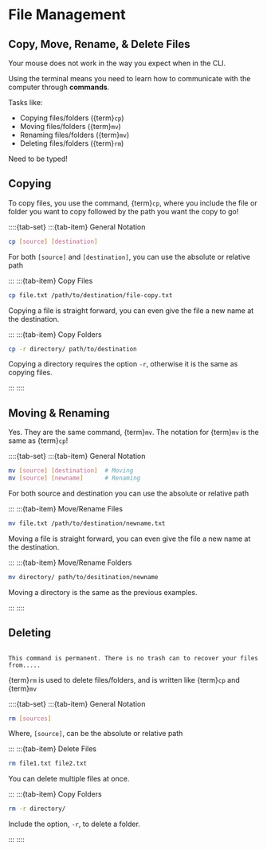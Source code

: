 # File Management

## Copy, Move, Rename, & Delete Files

Your mouse does not work in the way you expect when in the CLI.

Using the terminal means you need to learn how to communicate with the computer through __commands__.

Tasks like:

- Copying files/folders ({term}`cp`)
- Moving files/folders ({term}`mv`)
- Renaming files/folders ({term}`mv`)
- Deleting files/folders ({term}`rm`)

Need to be typed!


## Copying

To copy files, you use the command, {term}`cp`, where you include the file or folder you want to copy followed by the path you want the copy to go!

::::{tab-set}
:::{tab-item} General Notation
```bash
cp [source] [destination]
```

For both `[source]` and `[destination]`, you can use the absolute or relative path

:::
:::{tab-item} Copy Files
```bash
cp file.txt /path/to/destination/file-copy.txt
```

Copying a file is straight forward, you can even give the file a new name at the destination.

:::
:::{tab-item} Copy Folders
```bash
cp -r directory/ path/to/destination
```

Copying a directory requires the option `-r`, otherwise it is the same as copying files.

:::
::::


## Moving & Renaming

Yes. They are the same command, {term}`mv`. The notation for {term}`mv` is the same as {term}`cp`!

::::{tab-set}
:::{tab-item} General Notation
```bash
mv [source] [destination]  # Moving
mv [source] [newname]      # Renaming
```

For both source and destination you can use the absolute or relative path

:::
:::{tab-item} Move/Rename Files
```bash
mv file.txt /path/to/destination/newname.txt
```

Moving a file is straight forward, you can even give the file a new name at the destination.

:::
:::{tab-item} Move/Rename Folders
```bash
mv directory/ path/to/desitination/newname
```

Moving a directory is the same as the previous examples.

:::
::::


## Deleting

```{caution}

This command is permanent. There is no trash can to recover your files from.....

```

{term}`rm` is used to delete files/folders, and is written like {term}`cp` and {term}`mv`

::::{tab-set}
:::{tab-item} General Notation
```bash
rm [sources]
```

Where,  `[source]`, can be the absolute or relative path

:::
:::{tab-item} Delete Files
```bash
rm file1.txt file2.txt
```

You can delete multiple files at once.

:::
:::{tab-item} Copy Folders
```bash
rm -r directory/
```

Include the option, `-r`, to delete a folder.

:::
::::
